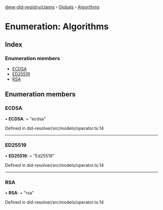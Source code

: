 [@ew-did-registry/claims](../README.md) › [Globals](../globals.md) › [Algorithms](algorithms.md)

# Enumeration: Algorithms

## Index

### Enumeration members

* [ECDSA](algorithms.md#ecdsa)
* [ED25519](algorithms.md#ed25519)
* [RSA](algorithms.md#rsa)

## Enumeration members

###  ECDSA

• **ECDSA**: = "ecdsa"

Defined in did-resolver/src/models/operator.ts:14

___

###  ED25519

• **ED25519**: = "Ed25519"

Defined in did-resolver/src/models/operator.ts:14

___

###  RSA

• **RSA**: = "rsa"

Defined in did-resolver/src/models/operator.ts:14
